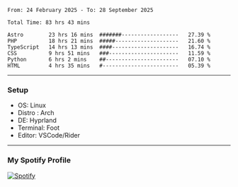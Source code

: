 <!--START_SECTION:waka-->

```plain
From: 24 February 2025 - To: 28 September 2025

Total Time: 83 hrs 43 mins

Astro        23 hrs 16 mins  #######------------------   27.39 %
PHP          18 hrs 21 mins  #####--------------------   21.60 %
TypeScript   14 hrs 13 mins  ####---------------------   16.74 %
CSS          9 hrs 51 mins   ###----------------------   11.59 %
Python       6 hrs 2 mins    ##-----------------------   07.10 %
HTML         4 hrs 35 mins   #------------------------   05.39 %
```

<!--END_SECTION:waka-->
---
### Setup
- OS: Linux
- Distro : Arch
- DE: Hyprland
- Terminal: Foot
- Editor: VSCode/Rider
---

### My Spotify Profile
[![Spotify](https://img.shields.io/badge/Spotify-1DB954?style=for-the-badge&logo=spotify&logoColor=white)](https://open.spotify.com/user/iadb62ajtu2zdl2ojyme46ncu)

